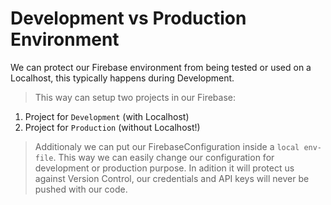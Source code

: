 # Development vs Production Environment

We can protect our Firebase environment from being tested or used on a Localhost, this typically happens during Development.

> This way can setup two projects in our Firebase:
1. Project for ``Development`` (with Localhost)
2. Project for ``Production`` (without Localhost!)

> Additionaly we can put our FirebaseConfiguration inside a ``local env-file``. This way we can easily change our configuration for development or production purpose. In adition it will protect us against Version Control, our credentials and API keys will never be pushed with our code.